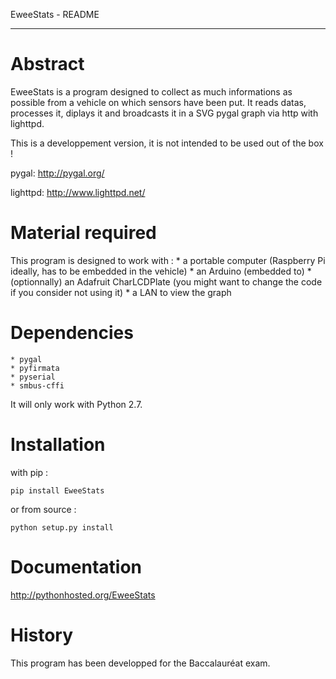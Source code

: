 EweeStats - README
******************

Abstract
========

EweeStats is a program designed to collect as much informations as possible from a vehicle on which sensors have been put.
It reads datas, processes it, diplays it and broadcasts it in a SVG pygal graph via http with lighttpd.

This is a developpement version, it is not intended to be used out of the box !

pygal: http://pygal.org/

lighttpd: http://www.lighttpd.net/

Material required
=================

This program is designed to work with :
    * a portable computer (Raspberry Pi ideally, has to be embedded in the vehicle)
    * an Arduino (embedded to)
    * (optionnally) an Adafruit CharLCDPlate (you might want to change the code if you consider not using it)
    * a LAN to view the graph

Dependencies
============

    * pygal
    * pyfirmata
    * pyserial
    * smbus-cffi

It will only work with Python 2.7.

Installation
============

with pip :

    pip install EweeStats

or from source :

    python setup.py install

Documentation
=============

http://pythonhosted.org/EweeStats

History
=======

This program has been developped for the Baccalauréat exam.
